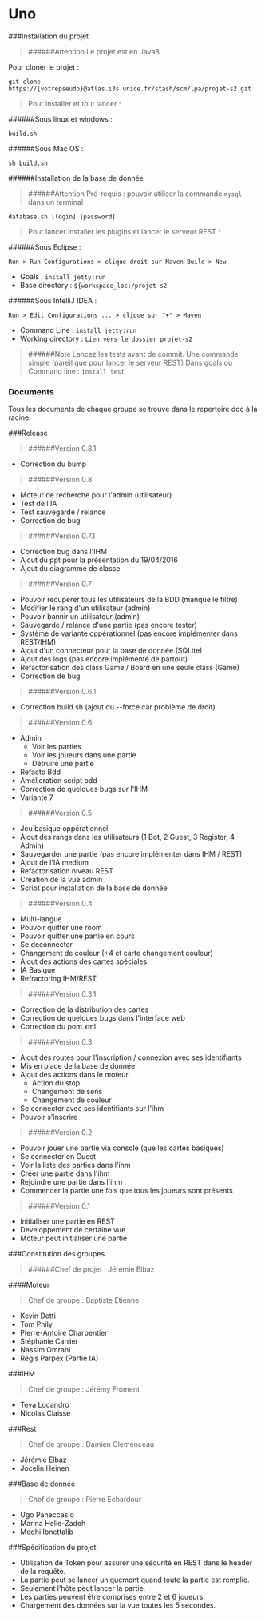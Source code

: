 # Uno

###Installation du projet
>######Attention
Le projet est en Java8

Pour cloner le projet : 
```
git clone https://{votrepseudo}@atlas.i3s.unice.fr/stash/scm/lpa/projet-s2.git
```



>Pour installer et tout lancer : 

######Sous linux et windows : 
```
build.sh
```
######Sous Mac OS : 
```
sh build.sh
```

######Installation de la base de donnée

>######Attention
Pré-requis : pouvoir utiliser la commande `mysql` dans un terminal

```
database.sh [login] [password]
```

>Pour lancer installer les plugins et lancer le serveur REST :

######Sous Eclipse : 

```
Run > Run Configurations > clique droit sur Maven Build > New
```

- Goals : `install jetty:run`
- Base directory : `${workspace_loc:/projet-s2`

######Sous IntelliJ IDEA : 
```
Run > Edit Configurations ... > clique sur "+" > Maven
```
- Command Line : `install jetty:run`
- Working directory : `Lien vers le dossier projet-s2`

>######Note
Lancez les tests avant de commit. Une commande simple (pareil que pour lancer le serveur REST)
Dans goals ou Command line : `install test`

### Documents

Tous les documents de chaque groupe se trouve dans le repertoire doc à la racine.

###Release

>######Version 0.8.1

- Correction du bump

>######Version 0.8

- Moteur de recherche pour l'admin (utilisateur)
- Test de l'IA
- Test sauvegarde / relance
- Correction de bug

>######Version 0.7.1

- Correction bug dans l'IHM
- Ajout du ppt pour la présentation du 19/04/2016
- Ajout du diagramme de classe

>######Version 0.7

- Pouvoir recuperer tous les utilisateurs de la BDD (manque le filtre)
- Modifier le rang d'un utilisateur (admin)
- Pouvoir bannir un utilisateur (admin)
- Sauvegarde / relance d'une partie (pas encore tester)
- Système de variante oppérationnel (pas encore implémenter dans REST/IHM)
- Ajout d'un connecteur pour la base de donnée (SQLite)
- Ajout des logs (pas encore implémenté de partout)
- Refactorisation des class Game / Board en une seule class (Game)
- Correction de bug

>######Version 0.6.1

- Correction build.sh (ajout du --force car problème de droit)

>######Version 0.6

- Admin 
    - Voir les parties
    - Voir les joueurs dans une partie
    - Détruire une partie
- Refacto Bdd
- Amélioration script bdd
- Correction de quelques bugs sur l'IHM
- Variante 7

>######Version 0.5

- Jeu basique oppérationnel
- Ajout des rangs dans les utilisateurs (1 Bot, 2 Guest, 3 Register, 4 Admin)
- Sauvegarder une partie (pas encore implémenter dans IHM / REST) 
- Ajout de l'IA medium
- Refactorisation niveau REST
- Creation de la vue admin
- Script pour installation de la base de donnée

>######Version 0.4

- Multi-langue
- Pouvoir quitter une room
- Pouvoir quitter une partie en cours
- Se deconnecter 
- Changement de couleur (+4 et carte changement couleur)
- Ajout des actions des cartes spéciales
- IA Basique
- Refractoring IHM/REST


>######Version 0.3.1

- Correction de la distribution des cartes
- Correction de quelques bugs dans l'interface web
- Correction du pom.xml

>######Version 0.3

- Ajout des routes pour l'inscription / connexion avec ses identifiants
- Mis en place de la base de donnée
- Ajout des actions dans le moteur
    - Action du stop
    - Changement de sens
    - Changement de couleur
- Se connecter avec ses identifiants sur l'ihm
- Pouvoir s'inscrire

>######Version 0.2

- Pouvoir jouer une partie via console (que les cartes basiques)
- Se connecter en Guest
- Voir la liste des parties dans l'ihm
- Créer une partie dans l'ihm
- Rejoindre une partie dans l'ihm
- Commencer la partie une fois que tous les joueurs sont présents

>######Version 0.1

- Initialiser une partie en REST
- Developpement de certaine vue
- Moteur peut initialiser une partie


###Constitution des groupes
>######Chef de projet : Jérémie Elbaz

####Moteur
>Chef de groupe : Baptiste Etienne

- Kevin Detti
- Tom Phily
- Pierre-Antoire Charpentier
- Stéphanie Carrier
- Nassim Omrani
- Regis Parpex (Partie IA)

###IHM
>Chef de groupe : Jérémy Froment

- Teva Locandro
- Nicolas Claisse

###Rest
>Chef de groupe : Damien Clemenceau

- Jérémie Elbaz
- Jocelin Heinen

###Base de donnée
>Chef de groupe : Pierre Echardour 

- Ugo Paneccasio
- Marina Helie-Zadeh
- Medhi Ibnettalib

###Spécification du projet
- Utilisation de Token pour assurer une sécurité en REST dans le header de la requête.
- La partie peut se lancer uniquement quand toute la partie est remplie.
- Seulement l'hôte peut lancer la partie.
- Les parties peuvent être comprises entre 2 et 6 joueurs.
- Chargement des données sur la vue toutes les 5 secondes.

